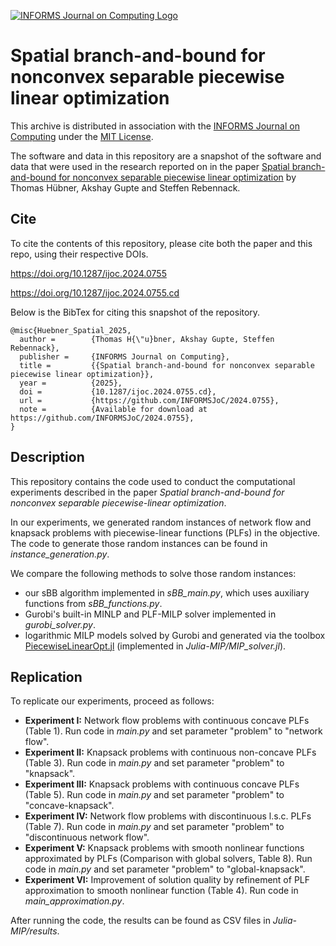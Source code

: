 [![INFORMS Journal on Computing Logo](https://INFORMSJoC.github.io/logos/INFORMS_Journal_on_Computing_Header.jpg)](https://pubsonline.informs.org/journal/ijoc)

# Spatial branch-and-bound for nonconvex separable piecewise linear optimization

This archive is distributed in association with the [INFORMS Journal on
Computing](https://pubsonline.informs.org/journal/ijoc) under the [MIT License](LICENSE).

The software and data in this repository are a snapshot of the software and data
that were used in the research reported on in the paper 
[Spatial branch-and-bound for nonconvex separable piecewise linear optimization](https://doi.org/10.1287/ijoc.2024.0755) by Thomas Hübner, Akshay Gupte and Steffen Rebennack. 


## Cite

To cite the contents of this repository, please cite both the paper and this repo, using their respective DOIs.

https://doi.org/10.1287/ijoc.2024.0755

https://doi.org/10.1287/ijoc.2024.0755.cd

Below is the BibTex for citing this snapshot of the repository.

```
@misc{Huebner_Spatial_2025,
  author =        {Thomas H{\"u}bner, Akshay Gupte, Steffen Rebennack},
  publisher =     {INFORMS Journal on Computing},
  title =         {{Spatial branch-and-bound for nonconvex separable piecewise linear optimization}},
  year =          {2025},
  doi =           {10.1287/ijoc.2024.0755.cd},
  url =           {https://github.com/INFORMSJoC/2024.0755},
  note =          {Available for download at https://github.com/INFORMSJoC/2024.0755},
}  
```

## Description

This repository contains the code used to conduct the computational experiments described in the paper *Spatial branch-and-bound for nonconvex separable piecewise-linear optimization*.

In our experiments, we generated random instances of network flow and knapsack problems with piecewise-linear functions (PLFs) in the objective. The code to generate those random instances can be found in *instance_generation.py*. 

We compare the following methods to solve those random instances:
 - our sBB algorithm implemented in *sBB_main.py*, which uses auxiliary functions from *sBB_functions.py*.
 - Gurobi's built-in MINLP and PLF-MILP solver implemented in *gurobi_solver.py*.
 - logarithmic MILP models solved by Gurobi and generated via the toolbox [PiecewiseLinearOpt.jl](https://github.com/jump-dev/PiecewiseLinearOpt.jl) (implemented in *Julia-MIP/MIP_solver.jl*).


## Replication

To replicate our experiments, proceed as follows:
- **Experiment I:** Network flow problems with continuous concave PLFs (Table 1). Run code in *main.py* and set parameter "problem" to "network flow".
- **Experiment II:** Knapsack problems with continuous non-concave PLFs (Table 3).  Run code in *main.py* and set parameter "problem" to "knapsack".
- **Experiment III:** Knapsack problems with continuous concave PLFs (Table 5). Run code in *main.py* and set parameter "problem" to "concave-knapsack".
- **Experiment IV:** Network flow problems with discontinuous l.s.c. PLFs (Table 7). Run code in *main.py* and set parameter "problem" to "discontinuous network flow".
- **Experiment V:** Knapsack problems with smooth nonlinear functions approximated by PLFs (Comparison with global solvers, Table 8). Run code in *main.py* and set parameter "problem" to "global-knapsack".
- **Experiment VI:** Improvement of solution quality by refinement of PLF approximation to smooth nonlinear function (Table 4). Run code in *main_approximation.py*.

After running the code, the results can be found as CSV files in *Julia-MIP/results*. 




